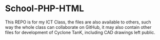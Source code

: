 # School-PHP-HTML

This REPO is for my ICT Class, the files are also available to others, such way the whole class can collaborate on GitHub, it may also contain other files for development of Cyclone TanK, including CAD drawings left public.
